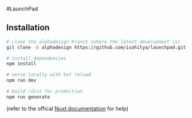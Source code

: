 #LaunchPad





## Installation 



``` bash
# clone the alphadesign branch (where the latest development is)
git clone -b alphadesign https://github.com/isahitya/launchpad.git

# install dependencies
npm install

# serve locally with hot reload 
npm run dev

# build /dist for production 
npm run generate 

```
(refer to the offical [Nuxt documentation](https://nuxtjs.org) for help)


